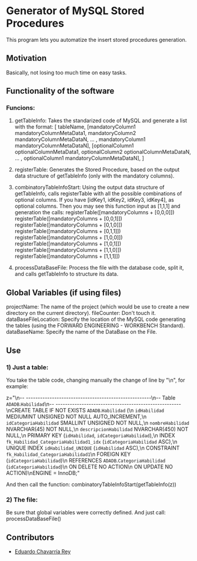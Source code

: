 # Generator of MySQL Stored Procedures
 
This program lets you automatize the insert stored procedures generation. 
 

## Motivation
 
Basically, not losing too much time on easy tasks.  

## Functionality of the software

### Funcions:
1) getTableInfo: Takes the standarized code of MySQL and generate a list with the format: 
        [   tableName, 
            [mandatoryColumn1 mandatoryColumnMetaData1, mandatoryColumn2 mandatoryColumnMetaDataN, ... , mandatoryColumn1 mandatoryColumnMetaDataN],
            [optionalColumn1 optionalColumnMetaData1, optionalColumn2 optionalColumnMetaDataN, ... , optionalColumn1 mandatoryColumnMetaDataN],
        ]

2) registerTable: Generates the Stored Procedure, based on the output data structure of getTableInfo (only with the mandatory columns).

3) combinatoryTableInfoStart: Using the output data structure of getTableInfo, calls registerTable with all the possible combinations of optional columns. 
    If you have [idKey1, idKey2, idKey3, idKey4], as optional columns.
    Then you may see this function input as [1,1,1] and generation the calls:
        registerTable([mandatoryColumns + [0,0,0]])
        registerTable([mandatoryColumns + [0,0,1]])
        registerTable([mandatoryColumns + [0,1,0]])
        registerTable([mandatoryColumns + [0,1,1]])
        registerTable([mandatoryColumns + [1,0,0]])
        registerTable([mandatoryColumns + [1,0,1]])
        registerTable([mandatoryColumns + [1,1,0]])
        registerTable([mandatoryColumns + [1,1,1]])

4) processDataBaseFile: Process the file with the database code, split it, and calls getTableInfo to structure its data. 

## Global Variables (if using files)

projectName: The name of the project (which would be use to create a new directory on the current directory).
fileCounter: Don't touch it. 
dataBaseFileLocation: Specify the location of the MySQL code generating the tables (using the FORWARD ENGINEERING - WORKBENCH Standard).
dataBaseName: Specify the name of the DataBase on the File. 

## Use

### 1) Just a table: 
You take the table code, changing manually the change of line by "\n", for example: 

z="\n-- -----------------------------------------------------\n-- Table `ADADB`.`Habilidad`\n-- -----------------------------------------------------\nCREATE TABLE IF NOT EXISTS `ADADB`.`Habilidad` (\n  `idHabilidad` MEDIUMINT UNSIGNED NOT NULL AUTO_INCREMENT,\n  `idCategoriaHabilidad` SMALLINT UNSIGNED NOT NULL,\n  `nombreHabilidad` NVARCHAR(45) NOT NULL,\n  `descripcionHabilidad` NVARCHAR(450) NOT NULL,\n  PRIMARY KEY (`idHabilidad`, `idCategoriaHabilidad`),\n  INDEX `fk_Habilidad_CategoriaHabilidad1_idx` (`idCategoriaHabilidad` ASC),\n  UNIQUE INDEX `idHabilidad_UNIQUE` (`idHabilidad` ASC),\n  CONSTRAINT `fk_Habilidad_CategoriaHabilidad1`\n    FOREIGN KEY (`idCategoriaHabilidad`)\n    REFERENCES `ADADB`.`CategoriaHabilidad` (`idCategoriaHabilidad`)\n    ON DELETE NO ACTION\n    ON UPDATE NO ACTION)\nENGINE = InnoDB;"

And then call the function: combinatoryTableInfoStart(getTableInfo(z))

### 2) The file: 
Be sure that global variables were correctly defined.
And just call: processDataBaseFile()

## Contributors
 
 * [Eduardo Chavarría Rey](https://github.com/echavrey/)